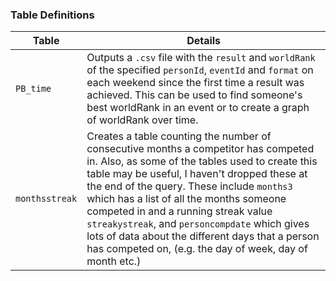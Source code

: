 ### Table Definitions

|Table|Details|
|--|--|
|`PB_time`|Outputs a `.csv` file with the `result` and `worldRank` of the specified `personId`, `eventId` and `format` on each weekend since the first time a result was achieved. This can be used to find someone's best worldRank in an event or to create a graph of worldRank over time.|
|`monthsstreak`|Creates a table counting the number of consecutive months a competitor has competed in. Also, as some of the tables used to create this table may be useful, I haven't dropped these at the end of the query. These include `months3` which has a list of all the months someone competed in and a running streak value `streakystreak`, and `personcompdate` which gives lots of data about the different days that a person has competed on, (e.g. the day of week, day of month etc.)|
